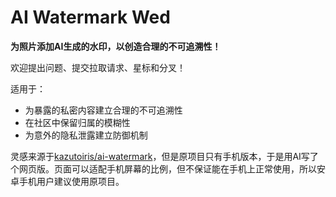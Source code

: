 # AI Watermark Wed

**为照片添加AI生成的水印，以创造合理的不可追溯性！**

欢迎提出问题、提交拉取请求、星标和分叉！

适用于：

- 为暴露的私密内容建立合理的不可追溯性
- 在社区中保留归属的模糊性
- 为意外的隐私泄露建立防御机制

灵感来源于[kazutoiris/ai-watermark](https://github.com/kazutoiris/ai-watermark)，但是原项目只有手机版本，于是用AI写了个网页版。页面可以适配手机屏幕的比例，但不保证能在手机上正常使用，所以安卓手机用户建议使用原项目。

